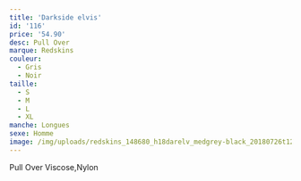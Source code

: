 ```yaml
---
title: 'Darkside elvis'
id: '116'
price: '54.90'
desc: Pull Over
marque: Redskins
couleur:
  - Gris
  - Noir
taille:
  - S
  - M
  - L
  - XL
manche: Longues
sexe: Homme
image: /img/uploads/redskins_148680_h18darelv_medgrey-black_20180726t120640_01.jpg
---
```

Pull Over Viscose,Nylon
